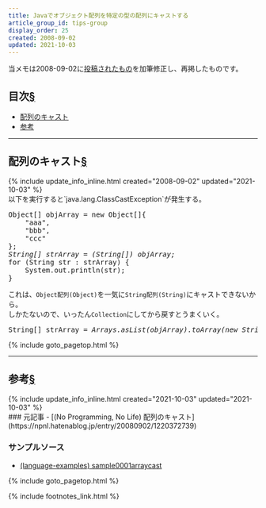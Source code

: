 ```yaml
---
title: Javaでオブジェクト配列を特定の型の配列にキャストする
article_group_id: tips-group
display_order: 25
created: 2008-09-02
updated: 2021-10-03
---
```

当メモは2008-09-02に[投稿されたもの](https://npnl.hatenablog.jp/entry/20080902/1220372739)を加筆修正し、再掲したものです。

## <a name="index">目次</a><a class="heading-anchor-permalink" href="#目次">§</a>

<ul id="index_ul">
<li><a href="#配列のキャスト">配列のキャスト</a></li>
<li><a href="#参考">参考</a></li>
</ul>

* * *
## <a name="配列のキャスト">配列のキャスト</a><a class="heading-anchor-permalink" href="#配列のキャスト">§</a>
<div class="chapter-updated">{% include update_info_inline.html created="2008-09-02" updated="2021-10-03" %}</div>
以下を実行すると`java.lang.ClassCastException`が発生する。
<div class="code-box no-title">
<pre>
Object[] objArray = new Object[]{
    "aaa",
    "bbb",
    "ccc"
};
<em>String[] strArray = (String[]) objArray;</em>
for (String str : strArray) {
    System.out.println(str);
}
</pre>
</div>

これは、`Object配列(Object)`を一気に`String配列(String)`にキャストできないから。  
しかたないので、いったん`Collection`にしてから戻すとうまくいく。

<div class="code-box no-title">
<pre>
String[] strArray = <em>Arrays.asList(objArray).toArray(new String[objArray.length]);</em>
</pre>
</div>

{% include goto_pagetop.html %}

* * *
## <a name="参考">参考</a><a class="heading-anchor-permalink" href="#参考">§</a>
<div class="chapter-updated">{% include update_info_inline.html created="2021-10-03" updated="2021-10-03" %}</div>
### 元記事
- [(No Programming, No Life) 配列のキャスト](https://npnl.hatenablog.jp/entry/20080902/1220372739)

### サンプルソース
- [(language-examples) sample0001arraycast](https://github.com/fumokmm/language-examples/tree/main/Java/src/main/java/sample0001arraycast)

{% include goto_pagetop.html %}

{% include footnotes_link.html %}
